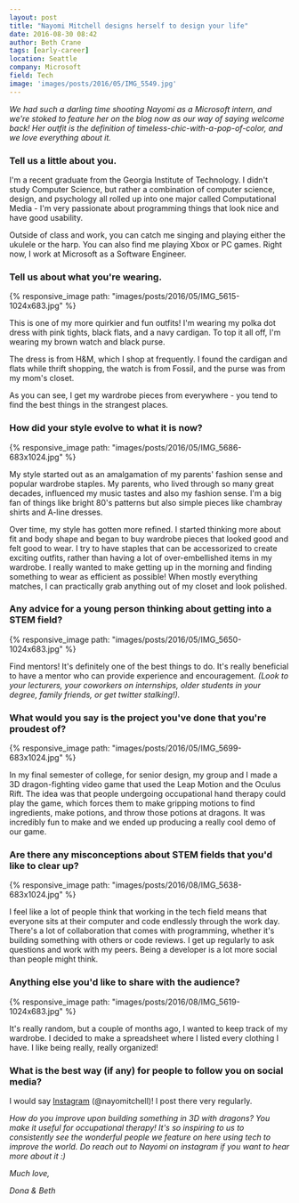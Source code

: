 ```yaml
---
layout: post
title: "Nayomi Mitchell designs herself to design your life"
date: 2016-08-30 08:42
author: Beth Crane
tags: [early-career]
location: Seattle
company: Microsoft
field: Tech
image: 'images/posts/2016/05/IMG_5549.jpg'
---
```


*We had such a darling time shooting Nayomi as a Microsoft intern, and we're stoked to feature her on the blog now as our way of saying welcome back! Her outfit is the definition of timeless-chic-with-a-pop-of-color, and we love everything about it.*

### Tell us a little about you.

I'm a recent graduate from the Georgia Institute of Technology. I didn't study Computer Science, but rather a combination of computer science, design, and psychology all rolled up into one major called Computational Media - I'm very passionate about programming things that look nice and have good usability.

Outside of class and work, you can catch me singing and playing either the ukulele or the harp. You can also find me playing Xbox or PC games. Right now, I work at Microsoft as a Software Engineer.

### Tell us about what you're wearing.

{% responsive_image path: "images/posts/2016/05/IMG_5615-1024x683.jpg" %}

This is one of my more quirkier and fun outfits! I'm wearing my polka dot dress with pink tights, black flats, and a navy cardigan. To top it all off, I'm wearing my brown watch and black purse.

The dress is from H&M, which I shop at frequently. I found the cardigan and flats while thrift shopping, the watch is from Fossil, and the purse was from my mom's closet.

As you can see, I get my wardrobe pieces from everywhere - you tend to find the best things in the strangest places.

### How did your style evolve to what it is now?

{% responsive_image path: "images/posts/2016/05/IMG_5686-683x1024.jpg" %}

My style started out as an amalgamation of my parents' fashion sense and popular wardrobe staples. My parents, who lived through so many great decades, influenced my music tastes and also my fashion sense. I'm a big fan of things like bright 80's patterns but also simple pieces like chambray shirts and A-line dresses.

Over time, my style has gotten more refined. I started thinking more about fit and body shape and began to buy wardrobe pieces that looked good and felt good to wear. I try to have staples that can be accessorized to create exciting outfits, rather than having a lot of over-embellished items in my wardrobe. I really wanted to make getting up in the morning and finding something to wear as efficient as possible! When mostly everything matches, I can practically grab anything out of my closet and look polished.

### Any advice for a young person thinking about getting into a STEM field?

{% responsive_image path: "images/posts/2016/05/IMG_5650-1024x683.jpg" %}

Find mentors! It's definitely one of the best things to do. It's really beneficial to have a mentor who can provide experience and encouragement. *(Look to your lecturers, your coworkers on internships, older students in your degree, family friends, or get twitter stalking!).*

### What would you say is the project you've done that you're proudest of?

{% responsive_image path: "images/posts/2016/05/IMG_5699-683x1024.jpg" %}

In my final semester of college, for senior design, my group and I made a 3D dragon-fighting video game that used the Leap Motion and the Oculus Rift. The idea was that people undergoing occupational hand therapy could play the game, which forces them to make gripping motions to find ingredients, make potions, and throw those potions at dragons. It was incredibly fun to make and we ended up producing a really cool demo of our game.

### Are there any misconceptions about STEM fields that you'd like to clear up?

{% responsive_image path: "images/posts/2016/08/IMG_5638-683x1024.jpg" %}

I feel like a lot of people think that working in the tech field means that everyone sits at their computer and code endlessly through the work day. There's a lot of collaboration that comes with programming, whether it's building something with others or code reviews. I get up regularly to ask questions and work with my peers. Being a developer is a lot more social than people might think.

### Anything else you'd like to share with the audience?

{% responsive_image path: "images/posts/2016/08/IMG_5619-1024x683.jpg" %}

It's really random, but a couple of months ago, I wanted to keep track of my wardrobe. I decided to make a spreadsheet where I listed every clothing I have. I like being really, really organized!

### What is the best way (if any) for people to follow you on social media?

I would say [Instagram](https://www.instagram.com/nayomitchell/) (@nayomitchell)! I post there very regularly.

*How do you improve upon building something in 3D with dragons? You make it useful for occupational therapy! It's so inspiring to us to consistently see the wonderful people we feature on here using tech to improve the world. Do reach out to Nayomi on instagram if you want to hear more about it :)*

*Much love,*

*Dona & Beth*
